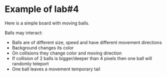 # Example of lab#4

Here is a simple board with moving balls.

Balls may interact:
* Balls are of different size, speed and have different movement directions
* Background changes its color
* On collisions they change color and moving direction
* If collision of 2 balls is bigger/deeper than 4 pixels then one ball will randomly teleport
* One ball leaves a movement temporary tail
